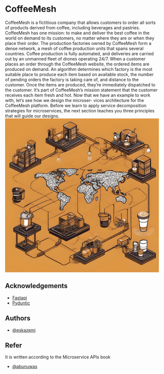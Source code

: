 
# CoffeeMesh

CoffeeMesh is a fictitious company that allows customers to order all sorts of products derived from coffee, including beverages and pastries. CoffeeMesh has one mission:
to make and deliver the best coffee in the world on demand to its customers, no matter where they are or when they place their order. The production factories owned by CoffeeMesh form a dense network, a mesh of coffee production units that spans several countries. Coffee production is fully automated, and deliveries are carried out by an unmanned fleet of drones operating 24/7.
When a customer places an order through the CoffeeMesh website, the ordered
items are produced on demand. An algorithm determines which factory is the most
suitable place to produce each item based on available stock, the number of pending
orders the factory is taking care of, and distance to the customer. Once the items are produced, they’re immediately dispatched to the customer. It’s part of CoffeeMesh’s mission statement that the customer receives each item fresh and hot.
Now that we have an example to work with, let’s see how we design the microser-
vices architecture for the CoffeeMesh platform. Before we learn to apply service
decomposition strategies for microservices, the next section teaches you three principles that will guide our designs.
![alt text](https://github.com/eskazemi/CoffeeMesh/blob/main/coffeeMesh.jpg?raw=true)

## Acknowledgements

 - [Fastapi](https://fastapi.tiangolo.com/)
 - [Pyduntic](https://docs.pydantic.dev/latest/)


## Authors

- [@eskazemi](https://www.github.com/octokatherine)
## Refer
It is written according to the Microservice APIs book
- [@abunuwas ](https://github.com/abunuwas/microservice-apis)

